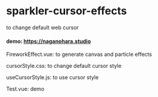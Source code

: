 # sparkler-cursor-effects

to change default web cursor

#### demo: https://naganohara.studio 

FireworkEffect.vue: to generate canvas and particle effects

cursorStyle.css: to change default cursor style

useCursorStyle.js: to use cursor style

Test.vue: demo
